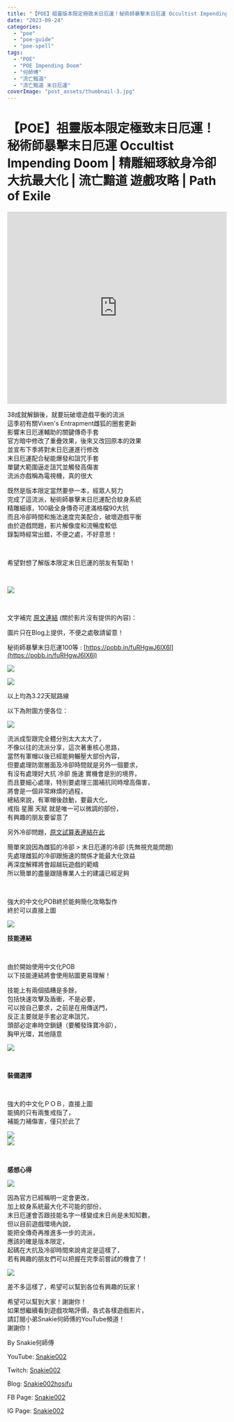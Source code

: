 ```yaml
---
title: "【POE】祖靈版本限定極致末日厄運！秘術師暴擊末日厄運 Occultist Impending Doom | 精雕細琢紋身冷卻大抗最大化 | 流亡黯道 遊戲攻略 | Path of Exile"
date: "2023-09-24"
categories: 
  - "poe"
  - "poe-guide"
  - "poe-spell"
tags: 
  - "POE"
  - "POE Impending Doom"
  - "何師傅"
  - "流亡黯道"
  - "流亡黯道 末日厄運"
coverImage: "post_assets/thumbnail-3.jpg"
---
```


# 【POE】祖靈版本限定極致末日厄運！秘術師暴擊末日厄運 Occultist Impending Doom | 精雕細琢紋身冷卻大抗最大化 | 流亡黯道 遊戲攻略 | Path of Exile

<iframe width="100%" height="440"src="https://www.youtube.com/embed/og9SKsxeVOk"
  title="YouTube video player" frameborder="0" allow="accelerometer; autoplay;
  clipboard-write; encrypted-media; gyroscope; picture-in-picture; web-share"
  referrerpolicy="strict-origin-when-cross-origin" allowfullscreen></iframe>

38成就解鎖後，就要玩破壞遊戲平衡的流派  
這季初有關Vixen's Entrapment雌狐的圈套更新  
影響末日厄運輔助的關鍵傳奇手套  
官方暗中修改了重疊效果，後來又改回原本的效果  
並宣布下季將對末日厄運進行修改  
末日厄運配合秘能爆發和詛咒手套  
單鍵大範圍逼走詛咒並觸發高傷害  
流派亦戲稱為電視機，真的很大  

  
既然是版本限定當然要參一本，經眾人努力  
完成了這流派，秘術師暴擊末日厄運配合紋身系統  
精雕細琢，100級全身傳奇可達滿格檔90大抗  
而且冷卻時間和施法速度完美配合，破壞遊戲平衡  
由於遊戲問題，影片解像度和流暢度較低  
錄製時經常出錯，不便之處，不好意思！  

  
   

  
希望對想了解版本限定末日厄運的朋友有幫助！  

  
   

  
![](post_assets/thumbnail-3-1024x576.jpg)  

  
   

  
文字補完 [原文連結](https://snakie002hosifu.blog/poe-3-22-impendingdoom) (關於影片沒有提供的內容)：  

  
圖片只在Blog上提供，不便之處敬請留意！  

  
秘術師暴擊末日厄運100等 : [https://pobb.in/fuRHgwJ6IX6l](https://pobb.in/fuRHgwJ6IX6l)  

  
![](post_assets/P2-1-1024x597.png)  

  
![](post_assets/P3-1.png)  

  
以上均為3.22天賦路線  

  
以下為附圖方便各位：  

  
![](post_assets/P1-1-1024x763.png)  

  
流派成型跟完全體分別太大太大了，  
不像以往的流派分享，這次著重核心思路，  
當然有軍帽以後已經能夠輾壓大部份內容，  
但要處理防禦層面及冷卻時間就是另外一個要求，  
有沒有處理好大抗 冷卻 施速 實機會是別的境界，  
而且要細心處理，特別要處理三圍補抗同時增高傷害，  
將會是一個非常麻煩的過程，  
總結來說，有軍帽後啟動，要最大化，  
戒指 星團 天賦 就是唯一可以微調的部份，  
有興趣的朋友要留意了  

  
另外冷卻問題，[原文試算表連結在此](https://docs.google.com/spreadsheets/d/1J-yVLmDhKqKNE8QecsPnZgNR2TDGDm41f-1tdC_BxQA/edit#gid=1230763965)  

  
簡單來說因為雌狐的冷卻 > 末日厄運的冷卻 (先無視充能問題)  
先處理雌狐的冷卻跟施速的關係才能最大化效益  
再深度解釋將會超越玩遊戲的範疇  
所以簡單的盡量跟隨專業人士的建議已經足夠  

  
   

  
強大的中文化POB終於能夠簡化攻略製作  
終於可以直接上圖  

  
![](post_assets/P4-2.png)  

  
**技能連結**  

  
   

  
由於開始使用中文化POB  
以下技能連結將會使用貼圖更易理解！  

  
技能上有兩個插糟是多餘，  
包括快速攻擊及盾衝，不是必要，  
可以按自己要求，之前是在用傳送門，  
反正主要就是手套必定串詛咒，  
頭部必定串時空鎖鏈（要觸發珠寶冷卻），  
胸甲光環，其他隨意  

  
![](post_assets/S1-2.png)  

  
   

  
**裝備選擇**  

  
   

  
強大的中文化ＰＯＢ，直接上圖  
能搞的只有兩隻戒指了，  
補能力補傷害，僅只於此了  

  
![](post_assets/E1-1024x576.jpg)  
![](post_assets/E2-1024x576.jpg)  

  
   

  
**感想心得**  

  
![](post_assets/I2-1024x576.jpg)  

  
因為官方已經稱明一定會更改，  
加上紋身系統最大化不可能的部份，  
末日厄運會否跟技能名字一樣變成末日尚是未知知數，  
但以目前遊戲環境內說，  
能把全傳奇再推進多一步的流派，  
應該的確是版本限定，  
起碼在大抗及冷卻時間來說肯定是這樣了，  
若有興趣的朋友們可以把握在完季前嘗試的機會了！  

  
![](post_assets/I1-1024x576.jpg)  

  
差不多這樣了，希望可以幫到各位有興趣的玩家！  

  
希望可以幫到大家！謝謝你！  
如果想繼續看到遊戲攻略評價，各式各樣遊戲影片，  
請訂閱小弟Snakie何師傅的YouTube頻道！  
謝謝你！  

  
By Snakie何師傅  

  
YouTube: [Snakie002](https://www.youtube.com/channel/UCDOMLG_RBSoqVHK3sIYJeLA)  

  
Twitch: [Snakie002](https://www.twitch.tv/snakie002/)  

  
Blog: [Snakie002hosifu](https://snakie002hosifu.blog/)  

  
FB Page: [Snakie002](https://www.facebook.com/Snakie002/)  

  
IG Page: [Snakie002](https://www.instagram.com/snakie002/)
